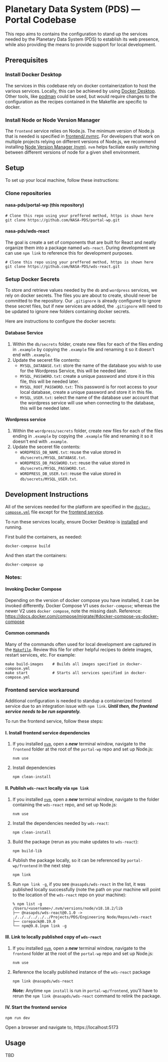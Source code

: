 # Planetary Data System (PDS) — Portal Codebase

This repo aims to contains the configuration to stand up the services needed by the Planetary Data System (PDS) to establish its web presence, while also providing the means to provide support for local development.

## Prerequisites

### Install Docker Desktop

The services in this codebase rely on docker containerization to host the various services. Locally, this can be achieved by using [Docker Desktop](https://www.docker.com/products/docker-desktop/). Other tools, like [podman](https://podman.io/) could be used, but would require changes to the configuration as the recipes contained in the Makefile are specific to docker.

### Install Node or Node Version Manager

The `frontend` service relies on Node.js. The minimum version of Node.js that is needed is specified in [frontend/.nvmrc](frontend/.nvmrc). For developers that work on multiple projects relying on different versions of Node.js, we recommend installing [Node Version Manager (nvm)](https://github.com/nvm-sh/nvm). `nvm` helps faciliate easily switching between different versions of node for a given shell environment.

## Setup

To set up your local machine, follow these instructions:

### Clone repositories

#### nasa-pds/portal-wp (this repository)

```shell
# Clone this repo using your preffered method, https is shown here
git clone https://github.com/NASA-PDS/portal-wp.git
```

#### nasa-pds/wds-react

The goal is create a set of components that are built for React and neatly organize them into a package named `wds-react`. During development we can use `npm link` to reference this for development purposes.

```
# Clone this repo using your preffered method, https is shown here
git clone https://github.com/NASA-PDS/wds-react.git
```

### Setup Docker Secrets

To store and retrieve values needed by the `db` and `wordpress` services, we rely on docker secrets. The files you are about to create, should never be committed to the repository. Our `.gitignore` is already configured to ignore these secret files, but if new services are added, the `.gitignore` will need to be updated to ignore new folders containing docker secrets. 

Here are instructions to configure the docker secrets:

#### Database Service

1. Within the `db/secrets` folder, create new files for each of the files ending in `.example` by copying the `.example` file and renaming it so it doesn't end with `.example`.
2. Update the seceret file contents: 
   * `MYSQL_DATABASE.txt`: store the name of the database you wish to use for the Wordpress Service, this will be needed later.
   * `MYSQL_PASSWORD.txt`: create a unique password and store it in this file, this will be needed later.
   * `MYSQL_ROOT_PASSWORD.txt`: This password is for root access to your local database, create a unique password and store it in this file.
   * `MYSQL_USER.txt`: select the name of the database user account that the wordpress service will use when connecting to the database, this will be needed later.

#### Wordpress service

1. Within the `wordpress/secrets` folder, create new files for each of the files ending in `.example` by copying the `.example` file and renaming it so it doesn't end with `.example`.
2. Update the seceret file contents: 
   * `WORDPRESS_DB_NAME.txt`: reuse the value stored in `db/secrets/MYSQL_DATABASE.txt`.
   * `WORDPRESS_DB_PASSWORD.txt`: reuse the value stored in `db/secrets/MYSQL_PASSWORD.txt`.
   * `WORDPRESS_DB_USER.txt`: reuse the value stored in `db/secrets/MYSQL_USER.txt`.

## Development Instructions

All of the services needed for the platform are specified in the [`docker-compose.yml`](docker-compose.yml) file except for the [frontend service](#frontend-service-workaround). 

To run these services locally, ensure Docker Desktop is [installed](#install-docker-desktop) and running.

First build the containers, as needed:

```
docker-compose build
```

And then start the containers:

```
docker-compose up
```

### Notes:

#### Invoking Docker Compose

Depending on the version of docker compose you have installed, it can be invoked differently. Docker Compose V1 uses `docker-compose`; whereas the newer V2 uses `docker compose`, note the missing dash. Reference: https://docs.docker.com/compose/migrate/#docker-compose-vs-docker-compose

#### Common commands

Many of the commands often used for local development are captured in the [`Makefile`](Makefile.sh). Review this file for other helpful recipes to delete images, restart services, etc. For example:

```
make build-images    # Builds all images specified in docker-compose.yml
make start           # Starts all services specified in docker-compose.yml
```

### Frontend service workaround

Additional configuration is needed to standup a containerized frontend service due to an integration issue with `npm link`. ***Until then, the frontend service needs to be run separately.***

To run the frontend service, follow these steps:

#### I. Install frontend service dependencies

   1. If you installed [`nvm`](#install-node-or-node-version-manager), open a ***new*** terminal window, navigate to the `frontend` folder at the root of the `portal-wp` repo and set up Node.js:
      ```
      nvm use
      ```

   2. Install dependencies
      ```
      npm clean-install
      ```

#### II. Publish `wds-react` locally via `npm link`

   1. If you installed [`nvm`](#install-node-or-node-version-manager), open a ***new*** terminal window, navigate to the folder containing the `wds-react` repo, and set up Node.js:
      ```
      nvm use
      ```

   2. Install the dependencies needed by `wds-react`:
      ```
      npm clean-install
      ```

   3. Build the package (rerun as you make updates to `wds-react`):
      ```
      npm build-lib
      ```

   4. Publish the package locally, so it can be referenced by `portal-wp/frontend` in the next step
      ```
      npm link
      ```

   5. Run `npm link -g`, if you see `@nasapds/wds-react` in the list, it was published locally successfully (note the path on your machine will point to the location of the `wds-react` repo on your machine):
      ```
      % npm list -g
      /Users/<username>/.nvm/versions/node/v18.18.2/lib
      ├── @nasapds/wds-react@0.1.0 -> ./../../../../../Projects/PDS/Engineering Node/Repos/wds-react
      ├── corepack@0.19.0
      └── npm@9.8.1npm link -g
      ```

#### III. Link to locally published copy of `wds-react`

   1. If you installed [`nvm`](#install-node-or-node-version-manager), open a ***new*** terminal window, navigate to the `frontend` folder at the root of the `portal-wp` repo and set up Node.js:
      ```
      nvm use
      ```

   2. Reference the locally published instance of the `wds-react` package
      ```
      npm link @nasapds/wds-react
      ```

      ***Note:*** Anytime `npm install` is run in `portal-wp/frontend`, you'll have to rerun the `npm link @nasapds/wds-react` command to relink the package.

#### IV. Start the frontend service

   ```
   npm run dev
   ```

   Open a browser and navigate to, https://localhost:5173

## Usage

TBD
